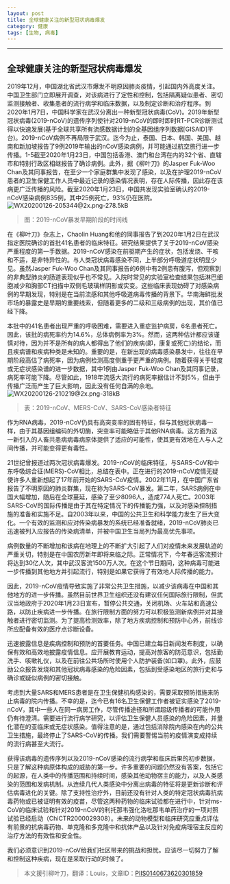 ```yaml
---
layout: post
title: 全球健康关注的新型冠状病毒爆发
category: 健康
tags: [生物, 病毒]
---
```



----------
## 全球健康关注的新型冠状病毒爆发

2019年12月，中国湖北省武汉市爆发不明原因肺炎疫情，引起国内外高度关注。中国卫生部门立即展开调查，对该病进行了定性和控制，包括隔离疑似患者、密切监测接触者、收集患者的流行病学和临床数据，以及制定诊断和治疗程序。到2020年1月7日，中国科学家在武汉分离出一种新型冠状病毒(CoV)。2019年新型冠状病毒(2019-nCoV)的遗传序列使针对2019-nCoV的即时即时RT-PCR诊断测试得以快速发展(基于全球共享所有流感数据计划的全基因组序列数据[GISAID]平台)。2019-nCoV病例不再局限于武汉。迄今为止，泰国、日本、韩国、美国、越南和新加坡报告了9例2019年输出的nCoV感染病例，并可能通过航空旅行进一步传播。1-5截至2020年1月23日，中国包括香港、澳门和台湾在内的32个省、直辖市和特别行政区相继报告了确诊病例。此外，据《柳叶刀》的Jasper Fuk-Woo Chan及其同事报告，在至少一个家庭群集中发现了感染，以及在护理2019-nCoV患者的卫生保健工作人员中最近记录的感染情况表明，存在人际传播，因此存在该病更广泛传播的风险。截至2020年1月23日，中国共发现实验室确认的2019-nCoV感染病例835例，其中25例死亡，93%仍在医院。
![WX20200126-205344@2x.png-278.5kB][1]
>图：2019-nCoV暴发早期阶段的时间线

在《柳叶刀》杂志上，Chaolin Huang和他的同事报告了到2020年1月2日在武汉指定医院确诊的首批41名患者的临床特征。研究结果提供了关于2019-nCoV感染严重程度的第一手数据。2019-nCoV感染在前驱期产生的症状，包括发烧、干咳和不适，是非特异性的。与人类冠状病毒感染不同，上半部分呼吸道症状明显少见。虽然Jasper Fuk-Woo Chan及其同事报告的6例中有2例患有腹泻，但观察到的非典型肺炎的肠道表现似乎也不常见。入院时常见的实验室检查结果包括淋巴细胞减少和胸部CT扫描中双侧毛玻璃样阴影或实变。这些临床表现妨碍了对感染病例的早期发现，特别是在当前流感和其他呼吸道病毒传播的背景下。华南海鲜批发市场的暴露史是早期的重要线索，但随着更多的二级和三级病例的出现，其价值已经下降。

本批中的41名患者出现严重的呼吸困难，需要进入重症监护病房，6名患者死亡。因此，该批的病死率约为14.6%，总体病例率为3%。然而，这两种估计都应该谨慎对待，因为并不是所有的病人都得出了他们的疾病(即，康复或死亡)的结论，而且疾病谱和疾病种类是未知的。重要的是，在新出现的病毒感染暴发中，往往在早期阶段高估了病死率，因为病例检测高度侧重于更严重的病例。随着获得关于轻度或无症状感染谱的进一步数据，其中1例由Jasper Fuk-Woo Chan及其同事记录，病死率可能下降。尽管如此，1918年流感大流行的病死率据估计不到5%，但由于传播广泛而产生了巨大影响，因此没有任何自满的余地。
![WX20200126-210219@2x.png-318kB][2]
>表：2019-nCoV、MERS-CoV、SARS-CoV感染者特征

作为RNA病毒，2019-nCoV仍具有高突变率的固有特征，但与其他冠状病毒一样，由于其基因组编码的外切酶，突变率可能略低于其他RNA病毒。这方面为这一新引入的人畜共患病病毒病原体提供了适应的可能性，使其更有效地在人与人之间传播，并可能变得更有毒性。

21世纪曾报道过两次冠状病毒爆发。2019-nCoV的临床特征，与SARS-CoV和中东呼吸综合征(MERS)-CoV相比，总结在表中。正在进行的2019-nCoV疫情无疑使许多人重新想起了17年前开始的SARS-CoV疫情。2002年11月，在中国广东省报告了不明原因的肺炎群集，现在称为SARS-CoV暴发。第二年，SARS病例在中国大幅增加，随后在全球蔓延，感染了至少8096人，造成774人死亡。2003年SARS-CoV的国际传播是由于其在特定情况下的传播能力强，以及对感染控制措施的准备和实施不足。自2003年以来，中国的公共卫生和科学能力发生了巨大变化。一个有效的监测和应对传染病暴发的系统已经准备就绪，2019-nCoV肺炎已迅速被列入应报告的传染病清单，并被中国卫生当局列为最高优先事项。

病例数量的不断增加和该病在地理上的不断扩大引起了人们对疫情未来发展轨迹的严重关切，特别是在中国农历新年即将来临之际。正常情况下，今年春运客流预计将达到30亿人次，其中武汉客流1500万人次。在这个节日期间，这种病毒可能进一步传播到其他地方并引起流行，特别是如果它获得了有效地人际传播的能力。

因此，2019-nCoV疫情导致实施了非常公共卫生措施，以减少该病毒在中国和其他地方的进一步传播。虽然目前世界卫生组织还没有建议任何国际旅行限制，但武汉当地政府于2020年1月23日宣布，暂停公共交通，关闭机场、火车站和高速公路，以防止疾病进一步传播。在旅行限制方面的努力可以积极监测新病例并对其接触者进行密切监测。为了提高检测效率，除了地方疾病控制和预防中心外，前线诊所应配备有效的医疗点诊断设备。

迅速披露信息是疾病控制和预防的首要任务。中国已建立每日新闻发布制度，以确保有效和高效地披露疫情信息。应开展教育运动，提高对旅客的防范意识，包括勤洗手、咳嗽礼仪，以及在前往公共场所时使用个人防护装备(如口罩)。此外，应鼓励公众报告发烧和其他冠状病毒感染的危险因素，包括到受感染地区的旅行史和与确诊或疑似病例的密切接触。

考虑到大量SARS和MERS患者是在卫生保健机构感染的，需要采取预防措施来防止病毒的院内传播。不幸的是，迄今已有16名卫生保健工作者被证实感染了2019-nCoV，其中一些人在同一病房工作，尽管传播途径和所谓超级传播者的可能作用仍有待澄清。需要进行流行病学研究，以评估卫生保健人员感染的危险因素，并量化潜在的亚临床或无症状感染。值得注意的是，通过包括消除院内感染在内的公共卫生措施，最终停止了SARS-CoV的传播。我们需要警惕当前的疫情演变成持续的流行病甚至大流行。

获得该病毒的遗传序列以及2019-nCoV感染的流行病学和临床后果的初步数据，只是了解这种病原体构成的威胁的第一步。许多重要的问题仍然没有答案，包括它的起源，在人类中的传播范围和持续时间，感染其他动物宿主的能力，以及人类感染的范围和发病机制。从连续几代人类感染中分离出病毒的特征将是更新诊断和评估病毒进化的关键。除了支持性治疗外，目前还没有针对人类的特定冠状病毒抗病毒药物或已被证明有效的疫苗，尽管这两种药物的临床试验都在进行中，针对ms-CoV的临床试验和针对2019-nCoV的利托那韦强化洛吡那韦单药治疗的一项对照试验已经启动（ChiCTR2000029308）。未来的动物模型和临床研究应重点评估有前景的抗病毒药物、单克隆和多克隆中和抗体产品以及针对免疫病理宿主反应的治疗方法的有效性和安全性。

我们必须意识到2019-nCoV给我们社区带来的挑战和担忧。应该尽一切努力了解和控制这种疾病，现在是采取行动的时候了。

>本文援引柳叶刀，翻译：Louis，文章ID：[PIIS0140673620301859][3]


  [1]: http://static.zybuluo.com/gamedebug/0688xpwhngdf7zcc2z5l0ca4/WX20200126-205344@2x.png
  [2]: http://static.zybuluo.com/gamedebug/ewrj6ru2pct2ryxaox13t28e/WX20200126-210219@2x.png
  [3]: https://www.thelancet.com/pdfs/journals/lancet/PIIS0140-6736%2820%2930185-9.pdf